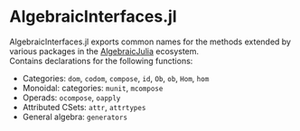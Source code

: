 # AlgebraicInterfaces.jl

AlgebraicInterfaces.jl exports common names for the methods extended by various
packages in the [AlgebraicJulia](https://www.algebraicjulia.org/) ecosystem.  
Contains declarations for the following functions:

- Categories: `dom`, `codom`, `compose`, `id`, `Ob`, `ob`, `Hom`, `hom`
- Monoidal: categories: `munit`, `mcompose`
- Operads: `ocompose`, `oapply`
- Attributed CSets: `attr`, `attrtypes`
- General algebra: `generators`
